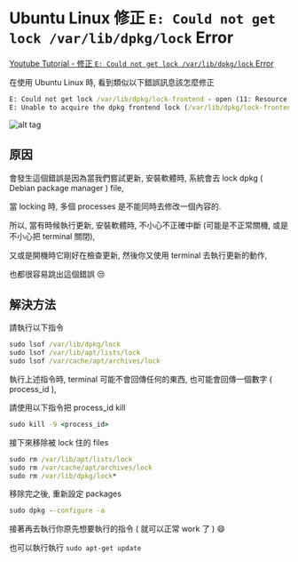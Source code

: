 # Ubuntu Linux 修正 `E: Could not get lock /var/lib/dpkg/lock` Error

[Youtube Tutorial - 修正 `E: Could not get lock /var/lib/dpkg/lock` Error](https://youtu.be/b6ZbhvnI_Kw)

在使用 Ubuntu Linux 時, 看到類似以下錯誤訊息該怎麼修正

```cmd
E: Could not get lock /var/lib/dpkg/lock-frontend - open (11: Resource temporarily unavailable)
E: Unable to acquire the dpkg frontend lock (/var/lib/dpkg/lock-frontend), is another process using it?
```

![alt tag](https://i.imgur.com/gUwGRMh.png)

## 原因

會發生這個錯誤是因為當我們嘗試更新, 安裝軟體時, 系統會去 lock dpkg ( Debian package manager ) file,

當 locking 時, 多個 processes 是不能同時去修改一個內容的.

所以, 當有時候執行更新, 安裝軟體時, 不小心不正確中斷 (可能是不正常關機, 或是不小心把 terminal 關閉),

又或是開機時它剛好在檢查更新, 然後你又使用 terminal 去執行更新的動作,

也都很容易跳出這個錯誤 :unamused:

## 解決方法

請執行以下指令

```cmd
sudo lsof /var/lib/dpkg/lock
sudo lsof /var/lib/apt/lists/lock
sudo lsof /var/cache/apt/archives/lock
```

執行上述指令時, terminal 可能不會回傳任何的東西, 也可能會回傳一個數字 ( process_id ),

請使用以下指令把 process_id kill

```cmd
sudo kill -9 <process_id>
```

接下來移除被 lock 住的 files

```cmd
sudo rm /var/lib/apt/lists/lock
sudo rm /var/cache/apt/archives/lock
sudo rm /var/lib/dpkg/lock*
```

移除完之後, 重新設定 packages

```cmd
sudo dpkg --configure -a
```

接著再去執行你原先想要執行的指令 ( 就可以正常 work 了 ) :smile:

也可以執行執行 `sudo apt-get update`